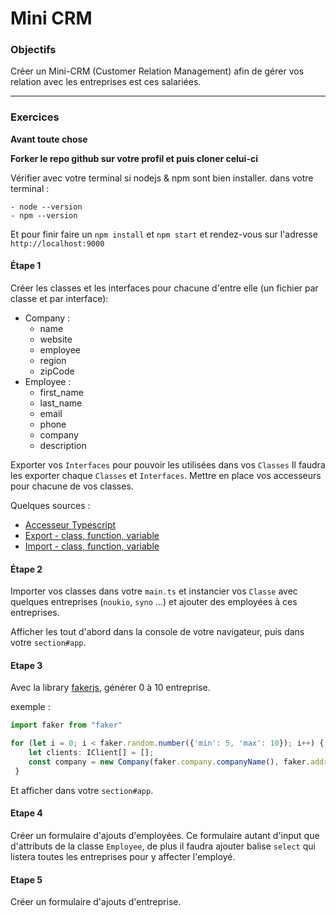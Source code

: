 # Mini CRM

### Objectifs
Créer un Mini-CRM (Customer Relation Management) afin de gérer vos relation avec les entreprises est ces salariées.
___
### Exercices

**Avant toute chose**

**Forker le repo github sur votre profil et puis cloner celui-ci**

Vérifier avec votre terminal si nodejs & npm sont bien installer. dans votre terminal :

    - node --version
    - npm --version

Et pour finir faire un `npm install` et `npm start` et rendez-vous sur l'adresse `http://localhost:9000`

#### Étape 1

Créer les classes et les interfaces pour chacune d'entre elle (un fichier par classe et par interface):
- Company :
    * name
    * website
    * employee
    * region
    * zipCode
- Employee :
    * first_name
    * last_name
    * email
    * phone
    * company
    * description

Exporter vos `Interfaces` pour pouvoir les utilisées dans vos `Classes`
Il faudra les exporter chaque `Classes` et `Interfaces`. 
Mettre en place vos accesseurs pour chacune de vos classes.

Quelques sources : 
- [Accesseur Typescript](https://www.typescriptlang.org/docs/handbook/classes.html#accessors)
- [Export - class, function, variable](https://developer.mozilla.org/en-US/docs/Web/JavaScript/Reference/Statements/export)
- [Import - class, function, variable](https://developer.mozilla.org/en-US/docs/Web/JavaScript/Reference/Statements/import)

#### Étape 2

Importer vos classes dans votre `main.ts` et instancier vos `Classe` avec quelques entreprises (`noukio`, `syno` ...) et ajouter des employées à ces entreprises.

Afficher les tout d'abord dans la console de votre navigateur, puis dans votre `section#app`.
#### Etape 3

Avec la library [fakerjs](https://github.com/marak/Faker.js/), générer 0 à 10 entreprise.

exemple :

```typescript
import faker from "faker"

for (let i = 0; i < faker.random.number({'min': 5, 'max': 10}); i++) {
    let clients: IClient[] = [];
    const company = new Company(faker.company.companyName(), faker.address.city(), faker.internet.url(), clients, faker.address.zipCode());
 }
```
Et afficher dans votre `section#app`.

#### Etape 4

Créer un formulaire d'ajouts d'employées.
Ce formulaire autant d'input que d'attributs de la classe `Employee`, de plus il faudra ajouter balise `select` qui listera toutes les entreprises pour y affecter l'employé.

#### Etape 5

Créer un formulaire d'ajouts d'entreprise.
